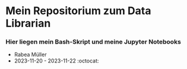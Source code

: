 # Mein Repositorium zum Data Librarian
### Hier liegen mein Bash-Skript und meine Jupyter Notebooks

- Rabea Müller
- 2023-11-20 - 2023-11-22 :octocat:
